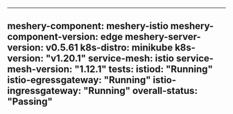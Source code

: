---
  meshery-component: meshery-istio
  meshery-component-version: edge
  meshery-server-version: v0.5.61
  k8s-distro: minikube
  k8s-version: "v1.20.1"
  service-mesh: istio
  service-mesh-version: "1.12.1"
  tests:
    istiod: "Running"
    istio-egressgateway: "Running"
    istio-ingressgateway:  "Running"
  overall-status: "Passing"
  ---
